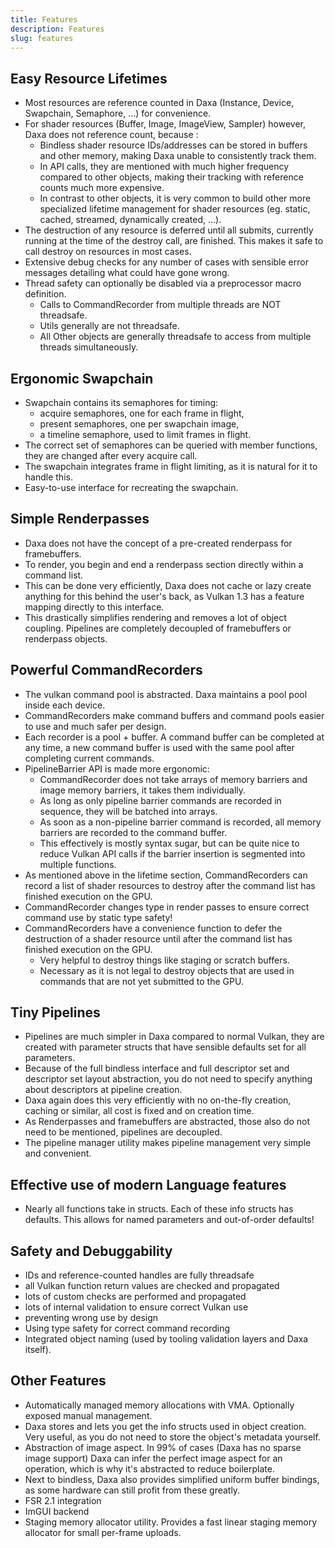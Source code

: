 ```yaml
---
title: Features
description: Features
slug: features
---
```


## Easy Resource Lifetimes

- Most resources are reference counted in Daxa (Instance, Device, Swapchain, Semaphore, ...) for convenience.
- For shader resources (Buffer, Image, ImageView, Sampler) however, Daxa does not reference count, because :
  - Bindless shader resource IDs/addresses can be stored in buffers and other memory, making Daxa unable to consistently track them.
  - In API calls, they are mentioned with much higher frequency compared to other objects, making their tracking with reference counts much more expensive.
  - In contrast to other objects, it is very common to build other more specialized lifetime management for shader resources (eg. static, cached, streamed, dynamically created, ...).
- The destruction of any resource is deferred until all submits, currently running at the time of the destroy call, are finished. This makes it safe to call destroy on resources in most cases.
- Extensive debug checks for any number of cases with sensible error messages detailing what could have gone wrong.
- Thread safety can optionally be disabled via a preprocessor macro definition.
  - Calls to CommandRecorder from multiple threads are NOT threadsafe.
  - Utils generally are not threadsafe.
  - All Other objects are generally threadsafe to access from multiple threads simultaneously.

## Ergonomic Swapchain

- Swapchain contains its semaphores for timing:
  - acquire semaphores, one for each frame in flight,
  - present semaphores, one per swapchain image,
  - a timeline semaphore, used to limit frames in flight.
- The correct set of semaphores can be queried with member functions, they are changed after every acquire call.
- The swapchain integrates frame in flight limiting, as it is natural for it to handle this.
- Easy-to-use interface for recreating the swapchain.

## Simple Renderpasses

- Daxa does not have the concept of a pre-created renderpass for framebuffers.
- To render, you begin and end a renderpass section directly within a command list.
- This can be done very efficiently, Daxa does not cache or lazy create anything for this behind the user's back, as Vulkan 1.3 has a feature mapping directly to this interface.
- This drastically simplifies rendering and removes a lot of object coupling. Pipelines are completely decoupled of framebuffers or renderpass objects.

## Powerful CommandRecorders

- The vulkan command pool is abstracted. Daxa maintains a pool pool inside each device.
- CommandRecorders make command buffers and command pools easier to use and much safer per design.
- Each recorder is a pool + buffer. A command buffer can be completed at any time, a new command buffer is used with the same pool after completing current commands.
- PipelineBarrier API is made more ergonomic:
  - CommandRecorder does not take arrays of memory barriers and image memory barriers, it takes them individually.
  - As long as only pipeline barrier commands are recorded in sequence, they will be batched into arrays.
  - As soon as a non-pipeline barrier command is recorded, all memory barriers are recorded to the command buffer.
  - This effectively is mostly syntax sugar, but can be quite nice to reduce Vulkan API calls if the barrier insertion is segmented into multiple functions.
- As mentioned above in the lifetime section, CommandRecorders can record a list of shader resources to destroy after the command list has finished execution on the GPU.
- CommandRecorder changes type in render passes to ensure correct command use by static type safety!
- CommandRecorders have a convenience function to defer the destruction of a shader resource until after the command list has finished execution on the GPU.
  - Very helpful to destroy things like staging or scratch buffers.
  - Necessary as it is not legal to destroy objects that are used in commands that are not yet submitted to the GPU.

## Tiny Pipelines

- Pipelines are much simpler in Daxa compared to normal Vulkan, they are created with parameter structs that have sensible defaults set for all parameters.
- Because of the full bindless interface and full descriptor set and descriptor set layout abstraction, you do not need to specify anything about descriptors at pipeline creation.
- Daxa again does this very efficiently with no on-the-fly creation, caching or similar, all cost is fixed and on creation time.
- As Renderpasses and framebuffers are abstracted, those also do not need to be mentioned, pipelines are decoupled.
- The pipeline manager utility makes pipeline management very simple and convenient.

## Effective use of modern Language features

- Nearly all functions take in structs. Each of these info structs has defaults. This allows for named parameters and out-of-order defaults!

## Safety and Debuggability

- IDs and reference-counted handles are fully threadsafe
- all Vulkan function return values are checked and propagated
- lots of custom checks are performed and propagated
- lots of internal validation to ensure correct Vulkan use
- preventing wrong use by design
- Using type safety for correct command recording
- Integrated object naming (used by tooling validation layers and Daxa itself).

## Other Features

- Automatically managed memory allocations with VMA. Optionally exposed manual management.
- Daxa stores and lets you get the info structs used in object creation. Very useful, as you do not need to store the object's metadata yourself.
- Abstraction of image aspect. In 99% of cases (Daxa has no sparse image support) Daxa can infer the perfect image aspect for an operation, which is why it's abstracted to reduce boilerplate.
- Next to bindless, Daxa also provides simplified uniform buffer bindings, as some hardware can still profit from these greatly.
- FSR 2.1 integration
- ImGUI backend
- Staging memory allocator utility. Provides a fast linear staging memory allocator for small per-frame uploads.
